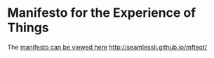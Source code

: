 Manifesto for the Experience of Things
======

The [manifesto can be viewed here](http://seamlessli.github.io/mfteot/) http://seamlessli.github.io/mfteot/


